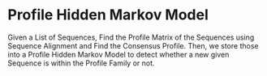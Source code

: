 # Profile Hidden Markov Model

Given a List of Sequences, Find the Profile Matrix of the Sequences using Sequence Alignment and Find the Consensus Profile. Then, we store those into a Profile Hidden Markov Model to detect whether a new given Sequence is within the Profile Family or not.
